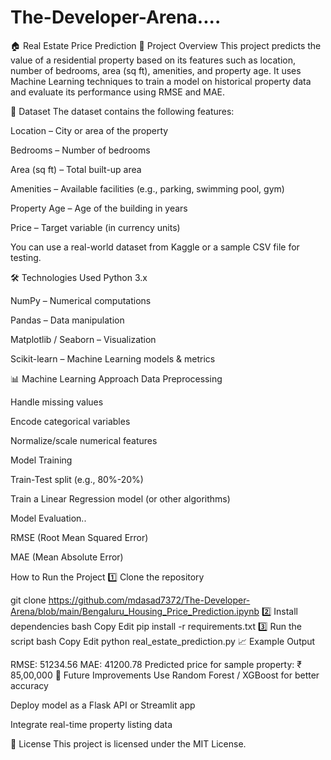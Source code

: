 # The-Developer-Arena....


🏠 Real Estate Price Prediction
📌 Project Overview
This project predicts the value of a residential property based on its features such as location, number of bedrooms, area (sq ft), amenities, and property age.
It uses Machine Learning techniques to train a model on historical property data and evaluate its performance using RMSE and MAE.

📂 Dataset
The dataset contains the following features:

Location – City or area of the property

Bedrooms – Number of bedrooms

Area (sq ft) – Total built-up area

Amenities – Available facilities (e.g., parking, swimming pool, gym)

Property Age – Age of the building in years

Price – Target variable (in currency units)

You can use a real-world dataset from Kaggle or a sample CSV file for testing.

🛠️ Technologies Used
Python 3.x

NumPy – Numerical computations

Pandas – Data manipulation

Matplotlib / Seaborn – Visualization

Scikit-learn – Machine Learning models & metrics

📊 Machine Learning Approach
Data Preprocessing

Handle missing values

Encode categorical variables

Normalize/scale numerical features

Model Training

Train-Test split (e.g., 80%-20%)

Train a Linear Regression model (or other algorithms)

Model Evaluation..

RMSE (Root Mean Squared Error)

MAE (Mean Absolute Error)

 How to Run the Project
1️⃣ Clone the repository

git clone https://github.com/mdasad7372/The-Developer-Arena/blob/main/Bengaluru_Housing_Price_Prediction.ipynb
2️⃣ Install dependencies
bash
Copy
Edit
pip install -r requirements.txt
3️⃣ Run the script
bash
Copy
Edit
python real_estate_prediction.py
📈 Example Output

RMSE: 51234.56
MAE: 41200.78
Predicted price for sample property: ₹ 85,00,000
📌 Future Improvements
Use Random Forest / XGBoost for better accuracy

Deploy model as a Flask API or Streamlit app

Integrate real-time property listing data

📜 License
This project is licensed under the MIT License.

